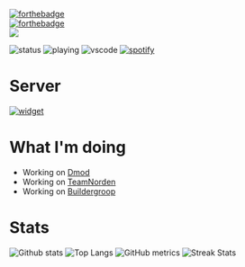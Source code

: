 [![forthebadge](https://forthebadge.com/images/badges/0-percent-optimized.svg)](https://forthebadge.com)\
[![forthebadge](https://forthebadge.com/images/badges/fuck-it-ship-it.svg)](https://forthebadge.com)\
![](https://komarev.com/ghpvc/?username=codeize)

![status](https://nocache.advaith.workers.dev?url=https://img.shields.io/endpoint?url=https://dev.discordprofiles.me/api/badge/status/668423998777982997?simple=true)
![playing](https://nocache.advaith.workers.dev?url=https://img.shields.io/endpoint?url=https://dev.discordprofiles.me/api/badge/playing/668423998777982997)
![vscode](https://nocache.advaith.workers.dev?url=https://img.shields.io/endpoint?url=https://dev.discordprofiles.me/api/badge/vscode/668423998777982997)
[![spotify](https://nocache.advaith.workers.dev?url=https://img.shields.io/endpoint?url=https://dev.discordprofiles.me/api/badge/spotify/668423998777982997)](https://dev.discordprofiles.me/openspotify/668423998777982997)

# Server
[![widget](https://invidget.switchblade.xyz/854739172580655134)](https://discord.gg/tZAemYfPda)

# What I'm doing
- Working on [Dmod](https://dmod.gg)
- Working on [TeamNorden](https://github.com/CrowdControlBot)
- Working on [Buildergroop](https://github.com/Buildergroop)

# Stats

![Github stats](https://github-readme-stats.vercel.app/api?username=codeize&theme=blueberry&count_private=true&hide_border=true&line_height=25)
![Top Langs](https://github-readme-stats.vercel.app/api/top-langs/?username=codeize&layout=compact&theme=blueberry&count_private=true&hide_border=true&line_height=25)
![GitHub metrics](https://metrics.lecoq.io/codeize)
![Streak Stats](https://github-readme-streak-stats.herokuapp.com/?user=codeize)
